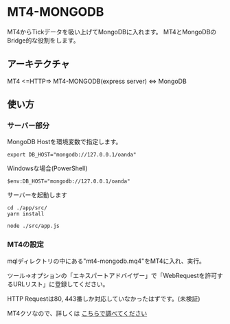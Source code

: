# MT4-MONGODB

MT4からTickデータを吸い上げてMongoDBに入れます。
MT4とMongoDBのBridge的な役割をします。

## アーキテクチャ

MT4 <=HTTP=> MT4-MONGODB(express server) <=> MongoDB

## 使い方

### サーバー部分

MongoDB Hostを環境変数で指定します。
```
export DB_HOST="mongodb://127.0.0.1/oanda" 
```

Windowsな場合(PowerShell)
```
$env:DB_HOST="mongodb://127.0.0.1/oanda"
```

サーバーを起動します
```
cd ./app/src/
yarn install

node ./src/app.js
```

### MT4の設定

mqlディレクトリの中にある"mt4-mongodb.mq4"をMT4に入れ、実行。

ツール→オプションの「エキスパートアドバイザー」で「WebRequestを許可するURLリスト」に登録してください。

HTTP Requestは80, 443番しか対応していなかったはずです。(未検証)

MT4クソなので、詳しくは [こちらで調べてください](https://google.com)
